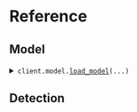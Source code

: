 # Reference
## Model
<details><summary><code>client.model.<a href="src/amniscient/model/client.py">load_model</a>(...)</code></summary>
<dl>
<dd>

#### 📝 Description

<dl>
<dd>

<dl>
<dd>

Initializes a model for inference. This endpoint must be called before running any detections.
</dd>
</dl>
</dd>
</dl>

#### 🔌 Usage

<dl>
<dd>

<dl>
<dd>

```python
from amniscient import AmniscientApi

client = AmniscientApi(
    api_key="YOUR_API_KEY",
)
client.model.load_model(
    model_id="model_id",
    organization_id="organization_id",
)

```
</dd>
</dl>
</dd>
</dl>

#### ⚙️ Parameters

<dl>
<dd>

<dl>
<dd>

**model_id:** `str` — The model ID of an active and trained AI model within your organization
    
</dd>
</dl>

<dl>
<dd>

**organization_id:** `str` — Your organization identifier
    
</dd>
</dl>

<dl>
<dd>

**request_options:** `typing.Optional[RequestOptions]` — Request-specific configuration.
    
</dd>
</dl>
</dd>
</dl>


</dd>
</dl>
</details>

## Detection
